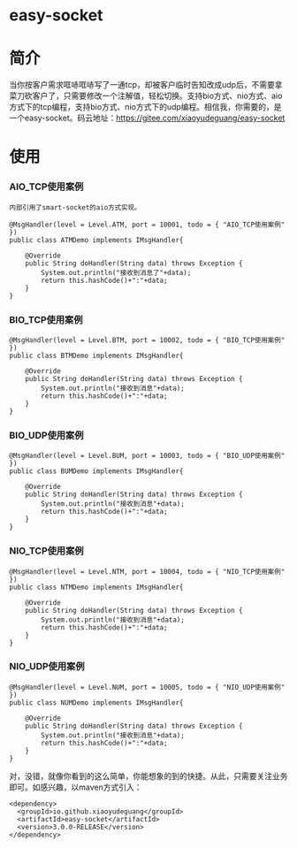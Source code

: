 # easy-socket

# 简介 #
当你按客户需求哐哧哐哧写了一通tcp，却被客户临时告知改成udp后，不需要拿菜刀砍客户了，只需要修改一个注解值，轻松切换。支持bio方式、nio方式、aio方式下的tcp编程，支持bio方式、nio方式下的udp编程。相信我，你需要的，是一个easy-socket。码云地址：https://gitee.com/xiaoyudeguang/easy-socket


# 使用 #

### AIO_TCP使用案例

```
内部引用了smart-socket的aio方式实现。     

@MsgHandler(level = Level.ATM, port = 10001, todo = { "AIO_TCP使用案例" })
public class ATMDemo implements IMsgHandler{

	@Override
	public String doHandler(String data) throws Exception {
		System.out.println("接收到消息了"+data);
		return this.hashCode()+":"+data;
	}
}
```
### BIO_TCP使用案例
```
@MsgHandler(level = Level.BTM, port = 10002, todo = { "BIO_TCP使用案例" })
public class BTMDemo implements IMsgHandler{

	@Override
	public String doHandler(String data) throws Exception {
		System.out.println("接收到消息"+data);
		return this.hashCode()+":"+data;
	}
}
```
### BIO_UDP使用案例
```
@MsgHandler(level = Level.BUM, port = 10003, todo = { "BIO_UDP使用案例" })
public class BUMDemo implements IMsgHandler{

	@Override
	public String doHandler(String data) throws Exception {
		System.out.println("接收到消息"+data);
		return this.hashCode()+":"+data;
	}
}
```
### NIO_TCP使用案例
```
@MsgHandler(level = Level.NTM, port = 10004, todo = { "NIO_TCP使用案例" })
public class NTMDemo implements IMsgHandler{

	@Override
	public String doHandler(String data) throws Exception {
		System.out.println("接收到消息"+data);
		return this.hashCode()+":"+data;
	}
}
```
### NIO_UDP使用案例
```
@MsgHandler(level = Level.NUM, port = 10005, todo = { "NIO_UDP使用案例" })
public class NUMDemo implements IMsgHandler{

	@Override
	public String doHandler(String data) throws Exception {
		System.out.println("接收到消息"+data);
		return this.hashCode()+":"+data;
	}
}
```
对，没错，就像你看到的这么简单，你能想象的到的快捷。从此，只需要关注业务即可。如感兴趣，以maven方式引入：

```
<dependency>
  <groupId>io.github.xiaoyudeguang</groupId>
  <artifactId>easy-socket</artifactId>
  <version>3.0.0-RELEASE</version>
</dependency>
```

